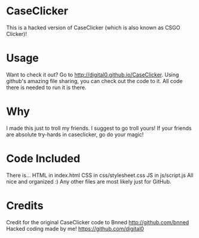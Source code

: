 # CaseClicker
This is a hacked version of CaseClicker (which is also known as CSGO Clicker)!

# Usage
Want to check it out?
Go to http://digital0.github.io/CaseClicker.
Using github's amazing file sharing, you can check out the code to it.
All code there is needed to run it is there.

# Why
I made this just to troll my friends. I suggest to go troll yours!
If your friends are absolute try-hards in caseclicker, go do your magic!

# Code Included
There is...
HTML in index.html
CSS in css/stylesheet.css
JS in js/script.js
All nice and organized :)
Any other files  are most likely just for GitHub.

# Credits

Credit for the original CaseClicker code to Bnned
http://github.com/bnned
Hacked coding made by me!
https://github.com/digital0
